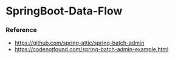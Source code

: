 # SpringBoot-Data-Flow

### Reference 

- https://github.com/spring-attic/spring-batch-admin
- https://codenotfound.com/spring-batch-admin-example.html
